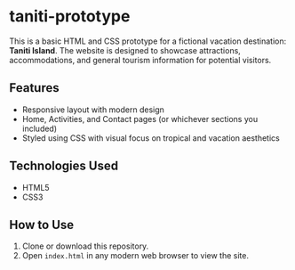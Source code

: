 # taniti-prototype

This is a basic HTML and CSS prototype for a fictional vacation destination: **Taniti Island**. The website is designed to showcase attractions, accommodations, and general tourism information for potential visitors.

## Features

- Responsive layout with modern design
- Home, Activities, and Contact pages (or whichever sections you included)
- Styled using CSS with visual focus on tropical and vacation aesthetics

## Technologies Used

- HTML5
- CSS3

## How to Use

1. Clone or download this repository.
2. Open `index.html` in any modern web browser to view the site.

